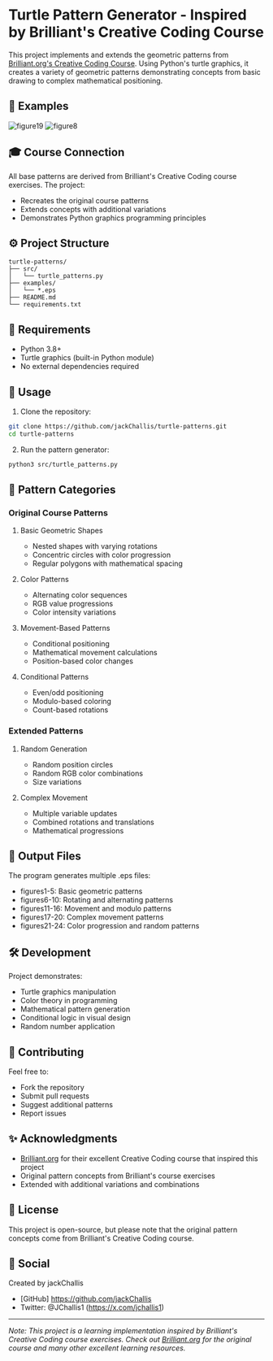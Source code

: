 # Turtle Pattern Generator - Inspired by Brilliant's Creative Coding Course

This project implements and extends the geometric patterns from [Brilliant.org's Creative Coding Course](https://brilliant.org/courses/programming-python/). Using Python's turtle graphics, it creates a variety of geometric patterns demonstrating concepts from basic drawing to complex mathematical positioning.

## 🎨 Examples
![figure19](https://github.com/user-attachments/assets/6a6edba2-e7a1-4590-983b-c8c4b0152631)
![figure8](https://github.com/user-attachments/assets/d3f846d2-eabe-4ec0-ae5e-324fdb08526b)



## 🎓 Course Connection
All base patterns are derived from Brilliant's Creative Coding course exercises. The project:
- Recreates the original course patterns
- Extends concepts with additional variations
- Demonstrates Python graphics programming principles

## ⚙️ Project Structure
```
turtle-patterns/
├── src/
│   └── turtle_patterns.py
├── examples/
│   └── *.eps
├── README.md
└── requirements.txt
```

## 🔧 Requirements
- Python 3.8+
- Turtle graphics (built-in Python module)
- No external dependencies required

## 🚀 Usage
1. Clone the repository:
```bash
git clone https://github.com/jackChallis/turtle-patterns.git
cd turtle-patterns
```

2. Run the pattern generator:
```bash
python3 src/turtle_patterns.py
```

## 🎯 Pattern Categories

### Original Course Patterns
1. Basic Geometric Shapes
   - Nested shapes with varying rotations
   - Concentric circles with color progression
   - Regular polygons with mathematical spacing

2. Color Patterns
   - Alternating color sequences
   - RGB value progressions
   - Color intensity variations

3. Movement-Based Patterns
   - Conditional positioning
   - Mathematical movement calculations
   - Position-based color changes

4. Conditional Patterns
   - Even/odd positioning
   - Modulo-based coloring
   - Count-based rotations

### Extended Patterns
1. Random Generation
   - Random position circles
   - Random RGB color combinations
   - Size variations

2. Complex Movement
   - Multiple variable updates
   - Combined rotations and translations
   - Mathematical progressions

## 📂 Output Files
The program generates multiple .eps files:
- figures1-5: Basic geometric patterns
- figures6-10: Rotating and alternating patterns
- figures11-16: Movement and modulo patterns
- figures17-20: Complex movement patterns
- figures21-24: Color progression and random patterns

## 🛠️ Development
Project demonstrates:
- Turtle graphics manipulation
- Color theory in programming
- Mathematical pattern generation
- Conditional logic in visual design
- Random number application

## 🤝 Contributing
Feel free to:
- Fork the repository
- Submit pull requests
- Suggest additional patterns
- Report issues

## ✨ Acknowledgments
- [Brilliant.org](https://brilliant.org) for their excellent Creative Coding course that inspired this project
- Original pattern concepts from Brilliant's course exercises
- Extended with additional variations and combinations

## 📝 License
This project is open-source, but please note that the original pattern concepts come from Brilliant's Creative Coding course.

## 🔗 Social
Created by jackChallis
- [GitHub] https://github.com/jackChallis
- Twitter: @JChallis1 (https://x.com/jchallis1)



---
*Note: This project is a learning implementation inspired by Brilliant's Creative Coding course exercises. Check out [Brilliant.org](https://brilliant.org) for the original course and many other excellent learning resources.*
